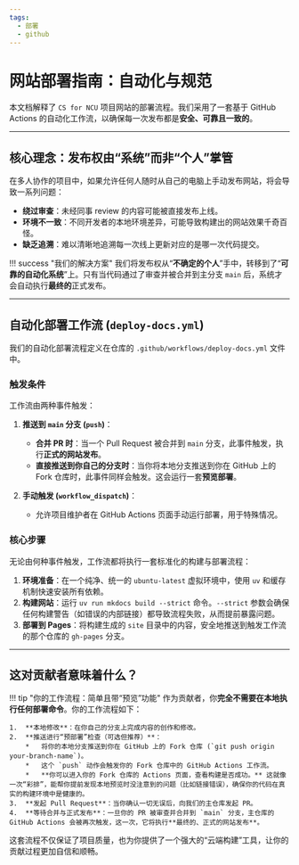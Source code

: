 ```yaml
---
tags:
  - 部署
  - github
---
```


# 网站部署指南：自动化与规范

本文档解释了 `CS for NCU` 项目网站的部署流程。我们采用了一套基于 GitHub Actions 的自动化工作流，以确保每一次发布都是**安全、可靠且一致的**。

---

## 核心理念：发布权由“系统”而非“个人”掌管

在多人协作的项目中，如果允许任何人随时从自己的电脑上手动发布网站，将会导致一系列问题：

*   **绕过审查**：未经同事 review 的内容可能被直接发布上线。
*   **环境不一致**：不同开发者的本地环境差异，可能导致构建出的网站效果千奇百怪。
*   **缺乏追溯**：难以清晰地追溯每一次线上更新对应的是哪一次代码提交。

!!! success "我们的解决方案"
    我们将发布权从“**不确定的个人**”手中，转移到了“**可靠的自动化系统**”上。只有当代码通过了审查并被合并到主分支 `main` 后，系统才会自动执行**最终的**正式发布。

---

## 自动化部署工作流 (`deploy-docs.yml`)

我们的自动化部署流程定义在仓库的 `.github/workflows/deploy-docs.yml` 文件中。

### 触发条件

工作流由两种事件触发：

1.  **推送到 `main` 分支 (`push`)**：
    *   **合并 PR 时**：当一个 Pull Request 被合并到 `main` 分支，此事件触发，执行**正式的网站发布**。
    *   **直接推送到你自己的分支时**：当你将本地分支推送到你在 GitHub 上的 Fork 仓库时，此事件同样会触发。这会运行一套**预览部署**。

2.  **手动触发 (`workflow_dispatch`)**：
    *   允许项目维护者在 GitHub Actions 页面手动运行部署，用于特殊情况。

### 核心步骤

无论由何种事件触发，工作流都将执行一套标准化的构建与部署流程：

1.  **环境准备**：在一个纯净、统一的 `ubuntu-latest` 虚拟环境中，使用 `uv` 和缓存机制快速安装所有依赖。
2.  **构建网站**：运行 `uv run mkdocs build --strict` 命令。`--strict` 参数会确保任何构建警告（如错误的内部链接）都导致流程失败，从而提前暴露问题。
3.  **部署到 Pages**：将构建生成的 `site` 目录中的内容，安全地推送到触发工作流的那个仓库的 `gh-pages` 分支。

---

## 这对贡献者意味着什么？

!!! tip "你的工作流程：简单且带“预览”功能"
    作为贡献者，你**完全不需要在本地执行任何部署命令**。你的工作流程如下：

    1.  **本地修改**：在你自己的分支上完成内容的创作和修改。
    2.  **推送进行“预部署”检查（可选但推荐）**：
        *   将你的本地分支推送到你在 GitHub 上的 Fork 仓库 (`git push origin your-branch-name`)。
        *   这个 `push` 动作会触发你的 Fork 仓库中的 GitHub Actions 工作流。
        *   **你可以进入你的 Fork 仓库的 Actions 页面，查看构建是否成功。** 这就像一次“彩排”，能帮你提前发现本地预览时没注意到的问题（比如链接错误），确保你的代码在真实的构建环境中是健康的。
    3.  **发起 Pull Request**：当你确认一切无误后，向我们的主仓库发起 PR。
    4.  **等待合并与正式发布**：一旦你的 PR 被审查并合并到 `main` 分支，主仓库的 GitHub Actions 会被再次触发，这一次，它将执行**最终的、正式的网站发布**。

这套流程不仅保证了项目质量，也为你提供了一个强大的“云端构建”工具，让你的贡献过程更加自信和顺畅。
